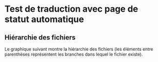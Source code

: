 Test de traduction avec page de statut automatique
==================================================

Hiérarchie des fichiers
-----------------------

Le graphique suivant montre la hiérarchie des fichiers (les éléments entre
parenthèses représentent les branches dans lequel le fichier existe).
